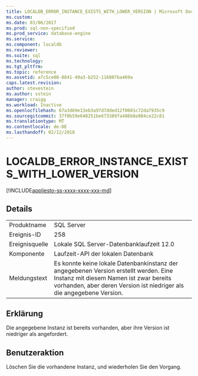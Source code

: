 ```yaml
---
title: LOCALDB_ERROR_INSTANCE_EXISTS_WITH_LOWER_VERSION | Microsoft Docs
ms.custom: 
ms.date: 03/06/2017
ms.prod: sql-non-specified
ms.prod_service: database-engine
ms.service: 
ms.component: localdb
ms.reviewer: 
ms.suite: sql
ms.technology: 
ms.tgt_pltfrm: 
ms.topic: reference
ms.assetid: a7c5ce08-8841-49a3-b252-116807ba469a
caps.latest.revision: 
author: stevestein
ms.author: sstein
manager: craigg
ms.workload: Inactive
ms.openlocfilehash: 67a3d69e13eb3a97d7dded12f0601c72da7935c9
ms.sourcegitcommit: 37f0b59e648251be673389fa486b0a984ce22c81
ms.translationtype: MT
ms.contentlocale: de-DE
ms.lasthandoff: 02/12/2018
---
```

# <a name="localdberrorinstanceexistswithlowerversion"></a>LOCALDB_ERROR_INSTANCE_EXISTS_WITH_LOWER_VERSION
[!INCLUDE[appliesto-ss-xxxx-xxxx-xxx-md](../../includes/appliesto-ss-xxxx-xxxx-xxx-md.md)]
    
## <a name="details"></a>Details  
  
|||  
|-|-|  
|Produktname|SQL Server|  
|Ereignis-ID|258|  
|Ereignisquelle|Lokale SQL Server-Datenbanklaufzeit 12.0|  
|Komponente|Laufzeit-API der lokalen Datenbank|  
|Meldungstext|Es konnte keine lokale Datenbankinstanz der angegebenen Version erstellt werden. Eine Instanz mit diesem Namen ist zwar bereits vorhanden, aber deren Version ist niedriger als die angegebene Version.|  
  
## <a name="explanation"></a>Erklärung  
 Die angegebene Instanz ist bereits vorhanden, aber ihre Version ist niedriger als angefordert.  
  
## <a name="user-action"></a>Benutzeraktion  
 Löschen Sie die vorhandene Instanz, und wiederholen Sie den Vorgang.  
  
  
